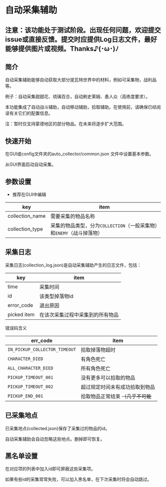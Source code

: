 # 自动采集辅助

## 注意：该功能处于测试阶段。出现任何问题，欢迎提交issue或直接反馈。提交时应提供Log日志文件，最好能够提供图片或视频。Thanks♪(･ω･)ﾉ

## 简介

自动采集辅助能够自动获取大部分提瓦特世界中的材料，例如可采集物，战利品等。

例子：自动采集甜甜花、琉璃百合，自动刷史莱姆、愚人众（高练度要求）。

本功能集成了自动战斗辅助，自动移动辅助，拾取辅助。在使用前，请确保已经阅读有关它们的配置信息。

注：暂时仅支持蒙德地区的部分物品。在未来将逐步扩大范围。

## 快速开始

在GUI或config文件夹的auto_collector/common.json 文件中设置基本参数。

从GUI界面启动自动采集。

## 参数设置

- 推荐在GUI中编辑

| key         | item             |
|-------------|------------------|
| collection_name        | 需要采集的物品名称             |
| collection_type          | 采集的物品类型，分为`COLLECTION`（一般采集物）和`ENEMY`（战斗掉落物）         |

## 采集日志

采集日志(collection_log.json)是自动采集辅助产生的日志文件，包括：

| key         | item             |
|-------------|------------------|
| time        | 采集时间             |
| id          | 该类型掉落物id         |
| error_code  | 退出原因             |
| picked item | 在该次采集过程中采集到的所有物品 |

错误码含义

| err_code | item|
|----|----|
|`IN_PICKUP_COLLECTOR_TIMEOUT`|拾取掉落物超时|
|`CHARACTER_DIED`|有角色死亡|
|`ALL_CHARACTER_DIED`|所有角色死亡|
|`PICKUP_TIMEOUT_001`|没有更多可以拾取的物品|
|`PICKUP_TIMEOUT_002`|超过规定时间未有成功拾取到物品|
|`PICKUP_END_001`|拾取物品正常结束 ~~（几乎不可能~~|

## 已采集地点

已采集地点(collected.json)保存了采集过的物品的id。

自动采集辅助会自动忽略这些地点。删掉即可恢复。

## 黑名单设置

在对应项的列表中加入id即可屏蔽这些采集项。

如果有些id的采集常常失败，可以加入黑名单，在下次采集时将会自动跳过。
